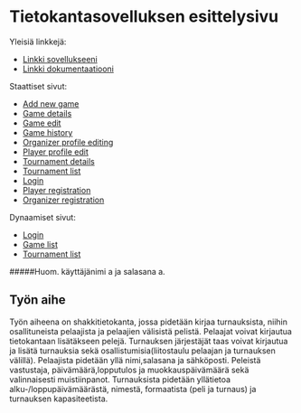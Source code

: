 # Tietokantasovelluksen esittelysivu

Yleisiä linkkejä:

* [Linkki sovellukseeni](http://samisalo.users.cs.helsinki.fi/ChessDatabase)
* [Linkki dokumentaatiooni](https://github.com/salsam/Tsoha-Bootstrap/blob/master/doc/ChessDatabaseDocs.pdf)

Staattiset sivut:
* [Add new game](http://samisalo.users.cs.helsinki.fi/ChessDatabase/game_add)
* [Game details](http://samisalo.users.cs.helsinki.fi/ChessDatabase/game_details)
* [Game edit](http://samisalo.users.cs.helsinki.fi/ChessDatabase/game_edit)
* [Game history](http://samisalo.users.cs.helsinki.fi/ChessDatabase/game_history)
* [Organizer profile editing](http://samisalo.users.cs.helsinki.fi/ChessDatabase/organizer_edit)
* [Player profile edit](http://samisalo.users.cs.helsinki.fi/ChessDatabase/player_edit)
* [Tournament details](http://samisalo.users.cs.helsinki.fi/ChessDatabase/tournament_details)
* [Tournament list](http://samisalo.users.cs.helsinki.fi/ChessDatabase/tournament_list)
* [Login](http://samisalo.users.cs.helsinki.fi/ChessDatabase/login)
* [Player registration](http://samisalo.users.cs.helsinki.fi/ChessDatabase/register)
* [Organizer registration](http://samisalo.users.cs.helsinki.fi/ChessDatabase/organizer_register)

Dynaamiset sivut:
* [Login](https://samisalo.users.cs.helsinki.fi/ChessDatabase/player/login)
* [Game list](https://samisalo.users.cs.helsinki.fi/ChessDatabase/game)
* [Tournament list](https://samisalo.users.cs.helsinki.fi/ChessDatabase/tournament)

#####Huom. käyttäjänimi a ja salasana a.

## Työn aihe

Työn aiheena on shakkitietokanta, jossa pidetään kirjaa turnauksista, niihin osallituneista pelaajista ja pelaajien välisistä pelistä.
Pelaajat voivat kirjautua tietokantaan lisätäkseen pelejä. Turnauksen järjestäjät taas voivat kirjautua ja lisätä turnauksia sekä osallistumisia(liitostaulu pelaajan ja turnauksen välillä). Pelaajista pidetään yllä nimi,salasana ja sähköposti. Peleistä vastustaja, päivämäärä,lopputulos ja muokkauspäivämäärä sekä valinnaisesti muistiinpanot. Turnauksista pidetään yllätietoa alku-/loppupäivämäärästä,  nimestä, formaatista (peli ja turnaus) ja turnauksen kapasiteetista.
